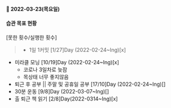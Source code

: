 #### 📆 2022-03-23(목요일)

#### 습관 목표 현황

[못한 횟수/실행한 횟수]

> - 1일 1커밋 [1/27]Day (2022-02-24~Ing)[x]

- 미라클 모닝 [10/19]Day (2022-02-24~Ing)[x]
  - 코로나 3일차로 늦잠
  - 목상태 너무 좋지않음
- 퇴근 후 공부 || 주말 및 공휴일 공부 [17/10]Day (2022-02-24~Ing)[]
- 30분 운동 [9/8]Day (2022-03-07~Ing)[]
- 출 퇴근 책 읽기 [2/8]Day(2022-0314~Ing)[x]
